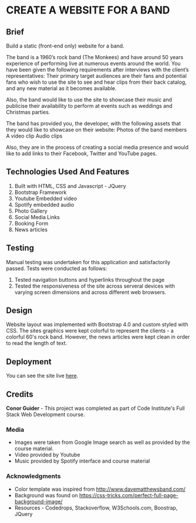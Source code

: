 # CREATE A WEBSITE FOR A BAND

## Brief

Build a static (front-end only) website for a band. 

The band is a 1960’s rock band (The Monkees) and have around 50 years experience of performing live at numerous events around the world. 
You have been given the following requirements after interviews with the client’s representatives:
Their primary target audiences are their fans and potential fans who wish to use the site to see and hear clips from their back catalog, 
and any new material as it becomes available.

Also, the band would like to use the site to showcase their music and publicise their availability to perform at events such as weddings and Christmas parties.

The band has provided you, the developer, with the following assets that they would like to showcase on their website:
Photos of the band members
A video clip
Audio clips

Also, they are in the process of creating a social media presence and would like to add links to their Facebook, Twitter and YouTube pages.

## Technologies Used And Features

1. Built with HTML, CSS and Javascript - JQuery
2. Bootstrap Framework
3. Youtube Embedded video
4. Spotify embedded audio
5. Photo Gallery
6. Social Media Links
7. Booking Form
8. News articles

## Testing
Manual testing was undertaken for this application and satisfactorily passed. Tests were conducted as follows: 
1. Tested navigation buttons and hyperlinks throughout the page
2. Tested the responsiveness of the site across serveral devices with varying screen dimensions and across different web browsers.

## Design
Website layout was implemented with Bootstrap 4.0 and custom styled with CSS. The sites graphics were kept colorful to represent the clients - a colorful 60's rock band. However, the news articles were kept clean in order to read the length of text.

## Deployment
You can see the site live [here](https://coderguider.github.io/first_milestoneproject_TheBand/).

## Credits

**Conor Guider** - This project was completed as part of Code Institute's Full Stack Web Development course.

### Media

* Images were taken from Google Image search as well as provided by the course material.
* Video provided by Youtube
* Music provided by Spotify interface and course material

### Acknowledgments
* Color template was inspired from http://www.davematthewsband.com/
* Background was found on https://css-tricks.com/perfect-full-page-background-image/
* Resources - Codedrops, Stackoverflow, W3Schools.com, Boostrap, JQuery
